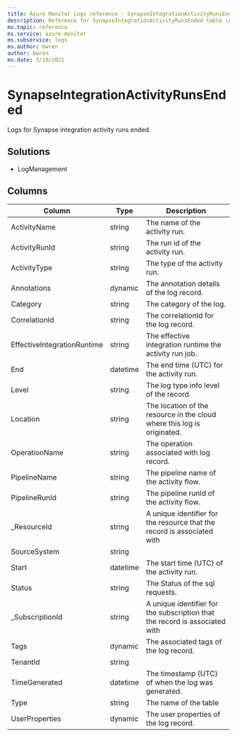 ```yaml
---
title: Azure Monitor Logs reference - SynapseIntegrationActivityRunsEnded
description: Reference for SynapseIntegrationActivityRunsEnded table in Azure Monitor Logs.
ms.topic: reference
ms.service: azure-monitor
ms.subservice: logs
ms.author: bwren
author: bwren
ms.date: 3/19/2021
---
```


# SynapseIntegrationActivityRunsEnded

 Logs for Synapse integration activity runs ended.

## Solutions

- LogManagement




## Columns

|Column|Type|Description|
|---|---|---|
|ActivityName|string|The name of the activity run.|
|ActivityRunId|string|The run id of the activity run.|
|ActivityType|string|The type of the activity run.|
|Annotations|dynamic|The annotation details of the log record.|
|Category|string|The category of the log.|
|CorrelationId|string|The correlationId for the log record.|
|EffectiveIntegrationRuntime|string|The effective integration runtime the activity run job.|
|End|datetime|The end time (UTC) for the activity run.|
|Level|string|The log type info level of the record.|
|Location|string|The location of the resource in the cloud where this log is originated.|
|OperationName|string|The operation associated with log record.|
|PipelineName|string|The pipeline name of the activity flow.|
|PipelineRunId|string|The pipeline runId of the activity flow.|
|_ResourceId|string|A unique identifier for the resource that the record is associated with|
|SourceSystem|string||
|Start|datetime|The start time (UTC) of the activity run.|
|Status|string|The Status of the sql requests.|
|_SubscriptionId|string|A unique identifier for the subscription that the record is associated with|
|Tags|dynamic|The associated tags of the log record.|
|TenantId|string||
|TimeGenerated|datetime|The timestamp (UTC) of when the log was generated.|
|Type|string|The name of the table|
|UserProperties|dynamic|The user properties of the log record.|

